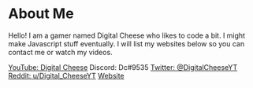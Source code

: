 # About Me

Hello! I am a gamer named Digital Cheese who likes to code a bit. I might make Javascript stuff eventually. I will list my websites below so you can contact me or watch my videos.

[YouTube: Digital Cheese](https://youtube.com/DigitalCheese)
Discord: Dc#9535
[Twitter: @DigitalCheeseYT](https://twitter.com/DigitalCheeseYT)
[Reddit: u/Digital_CheeseYT](https://reddit.com/u/Digital_CheeseYT)
[Website](https://dc-blog.neocities.org)
